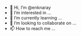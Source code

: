 - 👋 Hi, I’m @enknaray
- 👀 I’m interested in ...
- 🌱 I’m currently learning ...
- 💞️ I’m looking to collaborate on ...
- 📫 How to reach me ...

<!---
enknaray/enknaray is a ✨ special ✨ repository because its `README.md` (this file) appears on your GitHub profile.
You can click the Preview link to take a look at your changes.
--->
